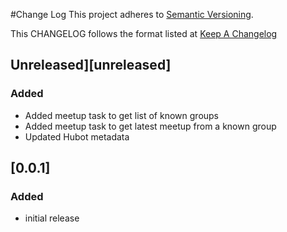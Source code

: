 #Change Log
This project adheres to [Semantic Versioning](http://semver.org/).

This CHANGELOG follows the format listed at [Keep A Changelog](http://keepachangelog.com/)

## Unreleased][unreleased]

### Added
- Added meetup task to get list of known groups
- Added meetup task to get latest meetup from a known group
- Updated Hubot metadata

## [0.0.1]
### Added
- initial release
